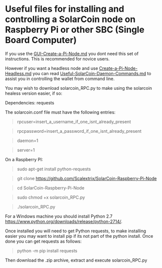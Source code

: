 # Useful files for installing and controlling a SolarCoin node on Raspberry Pi or other SBC (Single Board Computer)

If you use the [GUI-Create-a-Pi-Node.md](https://github.com/Scalextrix/SolarCoin-Raspberry-Pi-Node/blob/master/GUI-Create-Raspberry-Pi-Node.md#gui-solarcoin-raspberry-pi-node) you dont need this set of instructions.  This is recommended for novice users.

However if you want a headless node and use [Create-a-Pi-Node-Headless.md](https://github.com/Scalextrix/SolarCoin-Raspberry-Pi-Node/blob/master/Create-a-Pi-Node-Headless.md#headless-solarcoin-raspberry-pi-node) you can read [Useful-SolarCoin-Daemon-Commands.md](https://github.com/Scalextrix/SolarCoin-Raspberry-Pi-Node/blob/master/Useful-SolarCoin-Daemon-Commands.md#the-basics) to assist you in controlling the wallet from command line.

You may wish to download solarcoin_RPC.py to make using the solarcoin healess version easier, if so:

Dependencies: requests

The solarcoin.conf file must have the following entries:
> rpcuser=insert_a_username_if_one_isnt_already_present

> rpcpassword=insert_a_password_if_one_isnt_already_present

> daemon=1

> server=1

On a Raspberry PI:

> sudo apt-get install python-requests

> git clone https://github.com/Scalextrix/SolarCoin-Raspberry-Pi-Node

> cd SolarCoin-Raspberry-Pi-Node

> sudo chmod +x solarcoin_RPC.py

> ./solarcoin_RPC.py


For a Windows machine you should install Python 2.7 https://www.python.org/downloads/release/python-2714/.

Once installed you will need to get Python requests,  to make installing easier you may want to install pip if its not part of the python install.  Once done you can get requests as follows:

> python -m pip install requests

Then download the .zip archive, extract and execute solarcoin_RPC.py
